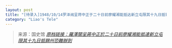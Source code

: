 ```yaml
---
layout: post
title: "[待录入]1948/10/14罗泽闿呈蒋中正于二十日前廖耀湘能抵达新立屯限其十九日抵锦州恐难办到"
category: "Liao's Tele"
---
```



> 来源：国史馆 [*原档链接：羅澤闓呈蔣中正於二十日前廖耀湘能抵達新立屯限其十九日抵錦州恐難辦到*](https://ahonline.drnh.gov.tw/index.php?act=Display/image/5894457B2y2L=s#d5J)